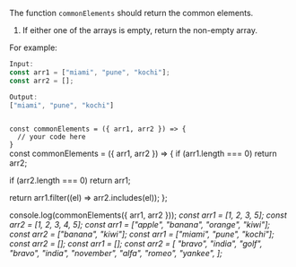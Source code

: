 The function `commonElements` should return the common elements.

1. If either one of the arrays is empty, return the non-empty array.

For example:
```js
Input:
const arr1 = ["miami", "pune", "kochi"];
const arr2 = [];

Output:
["miami", "pune", "kochi"]
```

<codeblock language="javascript" type="exercise" testMode="multipleInput">
<code>
const commonElements = ({ arr1, arr2 }) => {
  // your code here
}
</code>

<solution>
const commonElements = ({ arr1, arr2 }) => {
  if (arr1.length === 0) return arr2;

  if (arr2.length === 0) return arr1;

  return arr1.filter((el) => arr2.includes(el));
};
</solution>

<testcases>
<caller>
console.log(commonElements({ arr1, arr2 }));
</caller>
<testcase>
<i>
const arr1 = [1, 2, 3, 5];
const arr2 = [1, 2, 3, 4, 5];
</i>
</testcase>
<testcase>
<i>
const arr1 = ["apple", "banana", "orange", "kiwi"];
const arr2 = ["banana", "kiwi"];
</i>
</testcase>
<testcase>
<i>
const arr1 = ["miami", "pune", "kochi"];
const arr2 = [];
</i>
</testcase>
<testcase>
<i>
const arr1 = [];
const arr2 = [
  "bravo",
  "india",
  "golf",
  "bravo",
  "india",
  "november",
  "alfa",
  "romeo",
  "yankee",
];
</i>
</testcase>
</testcases>
</codeblock>
